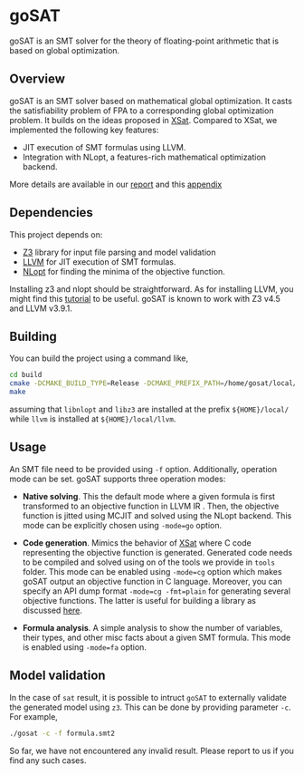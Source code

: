 # goSAT
goSAT is an SMT solver for the theory of floating-point arithmetic that is based 
on global optimization.

## Overview 
goSAT is an SMT solver based on mathematical global optimization. It casts the satisfiability
problem of FPA to a corresponding global optimization problem. 
It builds on the ideas proposed in [XSat]. Compared to XSat, we implemented 
the following key features:

- JIT execution of SMT formulas using LLVM.
- Integration with NLopt, a features-rich mathematical optimization backend.

More details are available in our [report] and this [appendix]

## Dependencies

This project depends on:

- [Z3] library for input file parsing and model validation
- [LLVM] for JIT execution of SMT formulas.
- [NLopt] for finding the minima of the objective function. 
 
Installing z3 and nlopt should be straightforward. As for installing LLVM, you might 
find this [tutorial] to be useful. goSAT is known to work with Z3 v4.5 and LLVM v3.9.1.

## Building 

You can build the project using a command like,

```bash
cd build
cmake -DCMAKE_BUILD_TYPE=Release -DCMAKE_PREFIX_PATH=/home/gosat/local/ -DLLVM_DIR=/home/gosat/local/llvm/lib/cmake/llvm/ ..
make
```
assuming that `libnlopt` and `libz3` are installed at the prefix `${HOME}/local/` 
while `llvm` is installed at `${HOME}/local/llvm`. 

## Usage
An SMT file need to be provided using `-f` option. Additionally, operation mode
can be set. goSAT supports three operation modes:

 - **Native solving**. This the default mode where a given formula is first transformed
 to an objective function in LLVM IR . Then, the objective function is jitted using MCJIT
 and solved using the NLopt backend.  This mode can be explicitly chosen 
 using `-mode=go` option.
 
 - **Code generation**. Mimics the behavior of [XSat] where C code representing the
  objective function is generated. 
  Generated code needs to be compiled and solved using on of the tools we provide in `tools` folder.
  This mode can be enabled using `-mode=cg` option which makes goSAT output 
  an objective function in C language. Moreover, you can specify an API dump format 
  `-mode=cg -fmt=plain` for generating several objective functions. The latter is useful for 
  building a library as discussed [here](tools/README.md).

 - **Formula analysis**. A simple analysis to show the number of variables, their
 types, and other misc facts about a given SMT formula. This mode is enabled
 using `-mode=fa` option.

## Model validation

In the case of `sat` result, it is possible to intruct `goSAT` to externally validate the 
generated model using `z3`. This can be done by providing parameter `-c`. For example,

```bash
./gosat -c -f formula.smt2
```

So far, we have not encountered any invalid result. Please report to us if you 
find any such cases.


  [Z3]: <https://github.com/Z3Prover/z3>
  [LLVM]: <http://llvm.org/>
  [online]: <http://www.cs.nyu.edu/~barrett/smtlib/QF_FP_Hierarchy.zip>
  [XSat]: <http://dx.doi.org/10.1007/978-3-319-41540-6_11>
  [NLopt]: <https://github.com/stevengj/nlopt>
  [report]: <https://blog.formallyapplied.com/docs/gosat.pdf>
  [appendix]: <https://blog.formallyapplied.com/posts/2017/05/gosat-faq/>
  [tutorial]: <https://github.com/abenkhadra/llvm-pass-tutorial>
